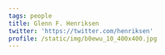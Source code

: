 ```yaml
---
tags: people
title: Glenn F. Henriksen
twitter: 'https://twitter.com/henriksen'
profile: /static/img/b0ewu_10_400x400.jpg
---
```


